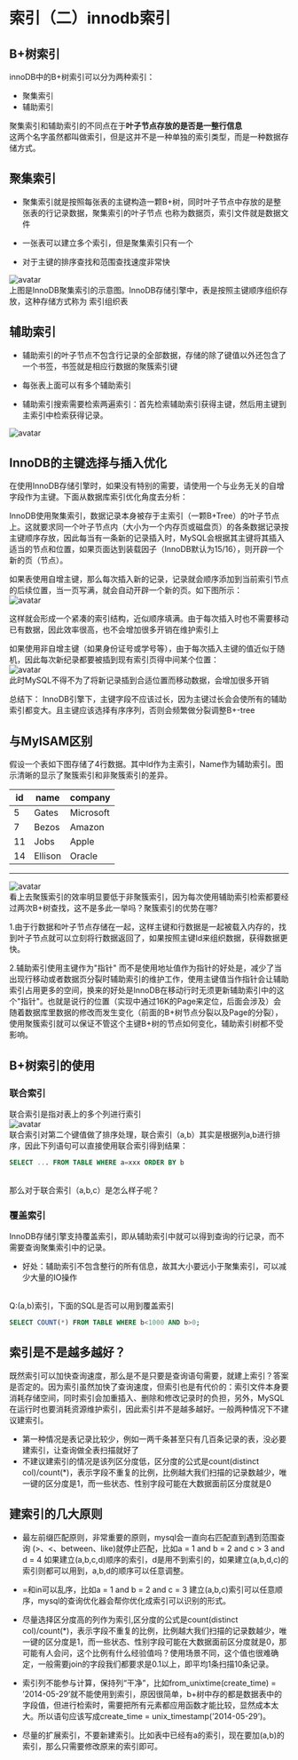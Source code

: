 # 索引（二）innodb索引
## B+树索引 ###
innoDB中的B+树索引可以分为两种索引：
- 聚集索引
- 辅助索引

聚集索引和辅助索引的不同点在于**叶子节点存放的是否是一整行信息**<br>
这两个名字虽然都叫做索引，但是这并不是一种单独的索引类型，而是一种数据存储方式。


## 聚集索引 ##
- 聚集索引就是按照每张表的主键构造一颗B+树，同时叶子节点中存放的是整张表的行记录数据，聚集索引的叶子节点
也称为数据页，索引文件就是数据文件


- 一张表可以建立多个索引，但是聚集索引只有一个

- 对于主键的排序查找和范围查找速度非常快

![avatar](/document/mysql/img/index/聚集索引B+树.png)
<br>
上图是InnoDB聚集索引的示意图。InnoDB存储引擎中，表是按照主键顺序组织存放，这种存储方式称为
索引组织表



## 辅助索引 ##
- 辅助索引的叶子节点不包含行记录的全部数据，存储的除了键值以外还包含了一个书签，书签就是相应行数据的聚簇索引键

- 每张表上面可以有多个辅助索引

- 辅助索引搜索需要检索两遍索引：首先检索辅助索引获得主键，然后用主键到主索引中检索获得记录。

![avatar](/document/mysql/img/index/辅助索引B+树.png)
<br>

## InnoDB的主键选择与插入优化 ##
在使用InnoDB存储引擎时，如果没有特别的需要，请使用一个与业务无关的自增字段作为主键。下面从数据库索引优化角度去分析：<br>

InnoDB使用聚集索引，数据记录本身被存于主索引（一颗B+Tree）的叶子节点上。这就要求同一个叶子节点内（大小为一个内存页或磁盘页）的各条数据记录按主键顺序存放，因此每当有一条新的记录插入时，MySQL会根据其主键将其插入适当的节点和位置，如果页面达到装载因子（InnoDB默认为15/16），则开辟一个新的页（节点）。
<br>

如果表使用自增主键，那么每次插入新的记录，记录就会顺序添加到当前索引节点的后续位置，当一页写满，就会自动开辟一个新的页。如下图所示：
<br>
![avatar](/document/mysql/img/index/数据页顺序插入.png)
<br>

这样就会形成一个紧凑的索引结构，近似顺序填满。由于每次插入时也不需要移动已有数据，因此效率很高，也不会增加很多开销在维护索引上
<br>

如果使用非自增主键（如果身份证号或学号等），由于每次插入主键的值近似于随机，因此每次新纪录都要被插到现有索引页得中间某个位置：
<br>
![avatar](/document/mysql/img/index/数据页随机插入.png)
<br>
此时MySQL不得不为了将新记录插到合适位置而移动数据，会增加很多开销


总结下：
InnoDB引擎下，主键字段不应该过长，因为主键过长会会使所有的辅助索引都变大。且主键应该选择有序序列，否则会频繁做分裂调整B+-tree




## 与MyISAM区别 ##
假设一个表如下图存储了4行数据。其中Id作为主索引，Name作为辅助索引。图示清晰的显示了聚簇索引和非聚簇索引的差异。

| id | name | company |
| ------ | ------ | ------ |
| 5 | Gates | Microsoft |
| 7 | Bezos | Amazon |
| 11 |Jobs| Apple |
| 14 | Ellison | Oracle |

---

![avatar](/document/mysql/img/index/对比索引区别.png)
<br>
看上去聚簇索引的效率明显要低于非聚簇索引，因为每次使用辅助索引检索都要经过两次B+树查找，这不是多此一举吗？聚簇索引的优势在哪?
<br>

1.由于行数据和叶子节点存储在一起，这样主键和行数据是一起被载入内存的，找到叶子节点就可以立刻将行数据返回了，如果按照主键Id来组织数据，获得数据更快。

2.辅助索引使用主键作为"指针" 而不是使用地址值作为指针的好处是，减少了当出现行移动或者数据页分裂时辅助索引的维护工作，使用主键值当作指针会让辅助索引占用更多的空间，换来的好处是InnoDB在移动行时无须更新辅助索引中的这个"指针"。也就是说行的位置（实现中通过16K的Page来定位，后面会涉及）会随着数据库里数据的修改而发生变化（前面的B+树节点分裂以及Page的分裂），使用聚簇索引就可以保证不管这个主键B+树的节点如何变化，辅助索引树都不受影响。


## B+树索引的使用 ##

### 联合索引 ###
联合索引是指对表上的多个列进行索引
<br>
![avatar](/document/mysql/img/index/联合索引.png)
<br>
联合索引对第二个键值做了排序处理，联合索引（a,b）其实是根据列a,b进行排序，因此下列语句可以直接使用联合索引得到结果：
```sql
SELECT ... FROM TABLE WHERE a=xxx ORDER BY b
```

<br>
那么对于联合索引（a,b,c）是怎么样子呢？

### 覆盖索引 ###
InnoDB存储引擎支持覆盖索引，即从辅助索引中就可以得到查询的行记录，而不需要查询聚集索引中的记录。
- 好处：辅助索引不包含整行的所有信息，故其大小要远小于聚集索引，可以减少大量的IO操作

<br>
Q:(a,b)索引，下面的SQL是否可以用到覆盖索引

```sql
SELECT COUNT(*) FROM TABLE WHERE b<1000 AND b>0;
```


## 索引是不是越多越好？ ##
既然索引可以加快查询速度，那么是不是只要是查询语句需要，就建上索引？答案是否定的。因为索引虽然加快了查询速度，但索引也是有代价的：索引文件本身要消耗存储空间，同时索引会加重插入、删除和修改记录时的负担，另外，MySQL在运行时也要消耗资源维护索引，因此索引并不是越多越好。一般两种情况下不建议建索引。

- 第一种情况是表记录比较少，例如一两千条甚至只有几百条记录的表，没必要建索引，让查询做全表扫描就好了
- 不建议建索引的情况是该列区分度低，区分度的公式是count(distinct col)/count(*)，表示字段不重复的比例，比例越大我们扫描的记录数越少，唯一键的区分度是1，而一些状态、性别字段可能在大数据面前区分度就是0



## 建索引的几大原则 ##
- 最左前缀匹配原则，非常重要的原则，mysql会一直向右匹配直到遇到范围查询
(>、<、between、like)就停止匹配，比如a = 1 and b = 2 and c > 3 and d = 4 如果建立(a,b,c,d)顺序的索引，d是用不到索引的，如果建立(a,b,d,c)的索引则都可以用到，a,b,d的顺序可以任意调整。

- =和in可以乱序，比如a = 1 and b = 2 and c = 3 建立(a,b,c)索引可以任意顺序，mysql的查询优化器会帮你优化成索引可以识别的形式。
- 尽量选择区分度高的列作为索引,区分度的公式是count(distinct col)/count(*)，表示字段不重复的比例，比例越大我们扫描的记录数越少，唯一键的区分度是1，而一些状态、性别字段可能在大数据面前区分度就是0，那可能有人会问，这个比例有什么经验值吗？使用场景不同，这个值也很难确定，一般需要join的字段我们都要求是0.1以上，即平均1条扫描10条记录。

- 索引列不能参与计算，保持列“干净”，比如from_unixtime(create_time) = ’2014-05-29’就不能使用到索引，原因很简单，b+树中存的都是数据表中的字段值，但进行检索时，需要把所有元素都应用函数才能比较，显然成本太大。所以语句应该写成create_time = unix_timestamp(’2014-05-29’)。

- 尽量的扩展索引，不要新建索引。比如表中已经有a的索引，现在要加(a,b)的索引，那么只需要修改原来的索引即可。
